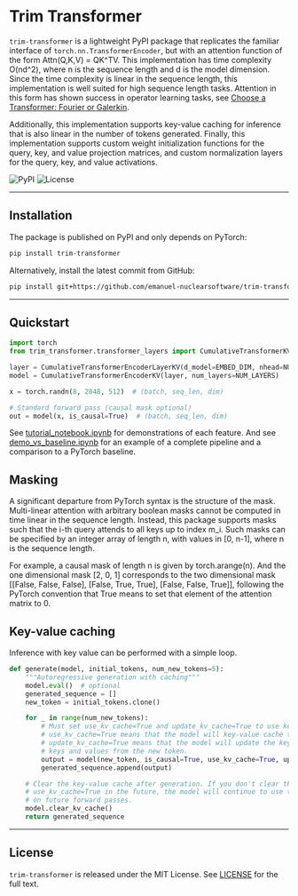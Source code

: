 # Trim Transformer

`trim-transformer` is a lightweight PyPI package that replicates the familiar interface of `torch.nn.TransformerEncoder`, but with an attention function of the form Attn(Q,K,V) = QK^TV. This implementation has time complexity O(nd^2), where n is the sequence length and d is the model dimension. Since the time
complexity is linear in the sequence length, this implementation is well suited for high sequence length
tasks. Attention in this form has shown success in operator learning tasks, see [Choose a Transformer: Fourier or Galerkin](https://arxiv.org/abs/2105.14995).

Additionally, this implementation supports key-value caching for inference that is also linear in the number of tokens generated. Finally, this implementation supports custom weight initialization functions for the query, key, and value projection matrices, and custom normalization layers for the query, key,
and value activations.

![PyPI](https://img.shields.io/pypi/v/trim-transformer?color=%2334D058&logo=pypi) ![License](https://img.shields.io/github/license/emanuel-nuclearsoftware/trim-transformer)

---

## Installation

The package is published on PyPI and only depends on PyTorch:

```bash
pip install trim-transformer
```

Alternatively, install the latest commit from GitHub:

```bash
pip install git+https://github.com/emanuel-nuclearsoftware/trim-transformer.git
```

---

## Quickstart

```python
import torch
from trim_transformer.transformer_layers import CumulativeTransformerKV

layer = CumulativeTransformerEncoderLayerKV(d_model=EMBED_DIM, nhead=NUM_HEADS, batch_first=True)
model = CumulativeTransformerEncoderKV(layer, num_layers=NUM_LAYERS)

x = torch.randn(8, 2048, 512)  # (batch, seq_len, dim)

# Standard forward pass (causal mask optional)
out = model(x, is_causal=True)  # (batch, seq_len, dim)
```

See [tutorial_notebook.ipynb](tutorial_notebook.ipynb) for demonstrations of each feature. And see [demo_vs_baseline.ipynb](demo_vs_baseline.ipynb) for an example of a complete pipeline and a comparison to a PyTorch baseline.

## Masking

A significant departure from PyTorch syntax is the structure of the mask. Multi-linear attention with arbitrary boolean masks cannot be computed in time linear in the sequence length. Instead, this package supports masks such that the i-th query attends to all keys up to index m_i. Such masks can be specified by an integer array of length n, with values in [0, n-1], where n is the sequence length.

For example, a causal mask of length n is given by torch.arange(n). And the one dimensional mask [2, 0, 1] corresponds to the two dimensional mask [[False, False, False], [False, True, True], [False, False, True]], following the PyTorch convention that True means to set that element of the attention matrix to 0.

## Key-value caching

Inference with key value can be performed with a simple loop.

```python
def generate(model, initial_tokens, num_new_tokens=5):
    """Autoregressive generation with caching"""
    model.eval()  # optional
    generated_sequence = []
    new_token = initial_tokens.clone()

    for _ in range(num_new_tokens):
        # Must set use_kv_cache=True and update_kv_cache=True to use key-value caching.
        # use_kv_cache=True means that the model will key-value cache that is already stored.
        # update_kv_cache=True means that the model will update the key-value cache with the
        # keys and values from the new token.
        output = model(new_token, is_causal=True, use_kv_cache=True, update_kv_cache=True)
        generated_sequence.append(output)

    # Clear the key-value cache after generation. If you don't clear the cache, then if
    # use_kv_cache=True in the future, the model will continue to use the key-value cache
    # on future forward passes.
    model.clear_kv_cache()
    return generated_sequence
```

---

## License

`trim-transformer` is released under the MIT License.  See [LICENSE](LICENSE) for the full text.